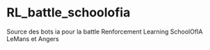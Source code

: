 # RL_battle_schoolofia
Source des bots ia pour la battle Renforcement Learning SchoolOfIA LeMans et Angers
